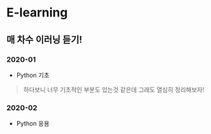 # E-learning

## 매 차수 이러닝 듣기!

### 2020-01
- Python 기초

> 하다보니 너무 기초적인 부분도 있는것 같은데 그래도 열심히 정리해보자!

### 2020-02
- Python 응용
